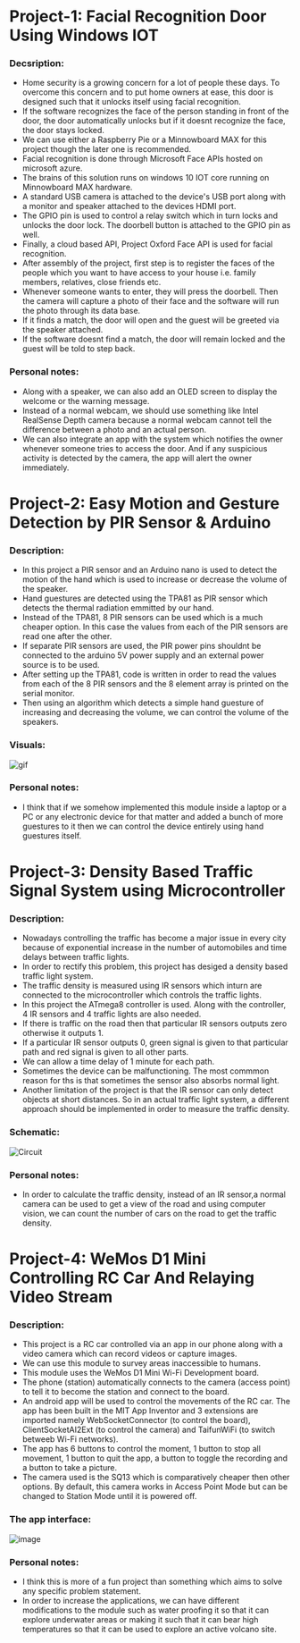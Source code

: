 # Project-1: Facial Recognition Door Using Windows IOT

### Decsription:
- Home security is a growing concern for a lot of people these days. To overcome this concern and to put home owners at ease, this door is designed such that it unlocks itself using facial recognition.
- If the software recognizes the face of the person standing in front of the door, the door automatically unlocks but if it doesnt recognize the face, the door stays locked.
- We can use either a Raspberry Pie or a Minnowboard MAX for this project though the later one is recommended.
- Facial recognition is done through Microsoft Face APIs hosted on microsoft azure.
- The brains of this solution runs on windows 10 IOT core running on Minnowboard MAX hardware.
- A standard USB camera is attached to the device's USB port along with a monitor and speaker attached to the devices HDMI port.
- The GPIO pin is used to control a relay switch which in turn locks and unlocks the door lock. The doorbell button is attached to the GPIO pin as well.
- Finally, a cloud based API, Project Oxford Face API is used for facial recognition.
- After assembly of the project, first step is to register the faces of the people which you want to have access to your house i.e. family members, relatives, close friends etc.
- Whenever someone wants to enter, they will press the doorbell. Then the camera will capture a photo of their face and the software will run the photo through its data base.
- If it finds a match, the door will open and the guest will be greeted via the speaker attached.
- If the software doesnt find a match, the door will remain locked and the guest will be told to step back.

### Personal notes:
- Along with a speaker, we can also add an OLED screen to display the welcome or the warning message.
- Instead of a normal webcam, we should use something like Intel RealSense Depth camera because a normal webcam cannot tell the difference between a photo and an actual person.
- We can also integrate an app with the system which notifies the owner whenever someone tries to access the door. And if any suspicious activity is detected by the camera, the app will alert the owner immediately.


# Project-2: Easy Motion and Gesture Detection by PIR Sensor & Arduino

### Description:
- In this project a PIR sensor and an Arduino nano is used to detect the motion of the hand which is used to increase or decrease the volume of the speaker.
- Hand guestures are detected using the TPA81 as PIR sensor which detects the thermal radiation emmitted by our hand.
- Instead of the TPA81, 8 PIR sensors can be used which is a much cheaper option. In this case the values from each of the PIR sensors are read one after the other.
- If separate PIR sensors are used, the PIR power pins shouldnt be connected to the arduino 5V power supply and an external power source is to be used.
- After setting up the TPA81, code is written in order to read the values from each of the 8 PIR sensors and the 8 element array is printed on the serial monitor.
- Then using an algorithm which detects a simple hand guesture of increasing and decreasing the volume, we can control the volume of the speakers.

### Visuals:
![gif](https://hackster.imgix.net/uploads/attachments/586349/gesture_detection_QY3OQN8byq.gif?auto=format%2Ccompress&gifq=35&w=900&h=675&fit=min&fm=mp4)

### Personal notes:
- I think that if we somehow implemented this module inside a laptop or a PC or any electronic device for that matter and added a bunch of more guestures to it then we can control the device entirely using hand guestures itself.


# Project-3: Density Based Traffic Signal System using Microcontroller

### Description:
- Nowadays controlling the traffic has become a major issue in every city because of exponential increase in the number of automobiles and time delays between traffic lights.
- In order to rectify this problem, this project has desiged a density based traffic light system.
- The traffic density is measured using IR sensors which inturn are connected to the microcontroller which controls the traffic lights.
- In this project the ATmega8 controller is used. Along with the controller, 4 IR sensors and 4 traffic lights are also needed.
- If there is traffic on the road then that particular IR sensors outputs zero otherwise it outputs 1.
- If a particular IR sensor outputs 0, green signal is given to that particular path and red signal is given to all other parts.
- We can allow a time delay of 1 minute for each path.
- Sometimes the device can be malfunctioning. The most commmon reason for ths is that sometimes the sensor also absorbs normal light.
- Another limitation of the project is that the IR sensor can only detect objects at short distances. So in an actual traffic light system, a different approach should be implemented in order to measure the traffic density.

### Schematic:
![Circuit](https://www.electronicshub.org/wp-content/uploads/2014/06/Density-Based-Traffic-Lights-System-Circuit-Diagram.jpg)

### Personal notes:
- In order to calculate the traffic density, instead of an IR sensor,a normal camera can be used to get a view of the road and using computer vision, we can count the number of cars on the road to get the traffic density.


# Project-4: WeMos D1 Mini Controlling RC Car And Relaying Video Stream

### Description:
- This project is a RC car controlled via an app in our phone along with a video camera which can record videos or capture images.
- We can use this module to survey areas inaccessible to humans.
- This module uses the WeMos D1 Mini Wi-Fi Development board. 
- The phone (station) automatically connects to the camera (access point) to tell it to become the station and connect to the board.
- An android app will be used to control the movements of the RC car. The app has been built in the MIT App Inventor and 3 extensions are imported namely WebSocketConnector (to control the board), ClientSocketAI2Ext (to control the camera) and TaifunWiFi (to switch betweeb Wi-Fi networks).
- The app has 6 buttons to control the moment, 1 button to stop all movement, 1 button to quit the app, a button to toggle the recording and a button to take a picture.
- The camera used is the SQ13 which is comparatively cheaper then other options. By default, this camera works in Access Point Mode but can be changed to Station Mode until it is powered off.

### The app interface:
![image](https://hackster.imgix.net/uploads/attachments/1452754/image_P1FPTPVUuU.png?auto=compress%2Cformat&w=1280&h=960&fit=max)

### Personal notes:
- I think this is more of a fun project than something which aims to solve any specific problem statement.
- In order to increase the applications, we can have different modifications to the module such as water proofing it so that it can explore underwater areas or making it such that it can bear high temperatures so that it can be used to explore an active volcano site.